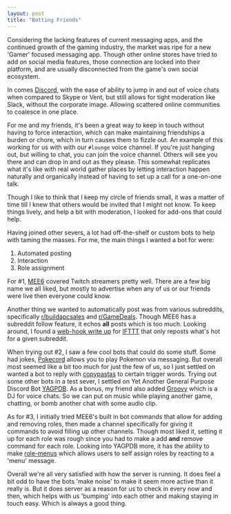 ```yaml
---
layout: post
title: "Botting Friends"
---
```


Considering the lacking features of current messaging apps, and the continued growth of the gaming industry, the market was ripe for a new 'Gamer' focused messaging app. Though other online stores have tried to add on social media features, those connection are locked into their platform, and are usually disconnected from the game's own social ecosystem.

In comes [Discord](https://discordapp.com), with the ease of ability to jump in and out of voice chats when compared to Skype or Vent, but still allows for tight moderation like Slack, without the corporate image. Allowing scattered online communities to coalesce in one place.

For me and my friends, it's been a great way to keep in touch without having to force interaction, which can make maintaining friendships a burden or chore, which in turn causes them to fizzle out. An example of this working for us with with our `#lounge` voice channel. If you're just hanging out, but willing to chat, you can join the voice channel. Others will see you there and can drop in and out as they please. This somewhat replicates what it's like with real world gather places by letting interaction happen naturally and organically instead of having to set up a call for a one-on-one talk.

Though I like to think that I keep my circle of friends small, it was a matter of time till I knew that others would be invited that I might not know. To keep things lively, and help a bit with moderation, I looked for add-ons that could help.

Having joined other severs, a lot had off-the-shelf or custom bots to help with taming the masses. For me, the main things I wanted a bot for were:

1. Automated posting
2. Interaction
3. Role assignment

For #1, [MEE6](https://mee6.xyz) covered Twitch streamers pretty well. There are a few big name we all liked, but mostly to advertise when any of us or our friends were live then everyone could know.

Another thing we wanted to automatically post was from various subreddits, specifically [r/buildapcsales](https://www.reddit.com/r/buildapcsales) and [r/GameDeals](https://www.reddit.com/r/GameDeals/). Though MEE6 has a subreddit follow feature, it echos **all** posts which is too much. Looking around, I found a [web-hook write up](https://www.reddit.com/r/discordapp/comments/5lvtp3/on_popular_requestrelay_new_posts_of_a_subreddit/) for [IFTTT](https://ifttt.com) that only reposts what's hot for a given subreddit.

When trying out #2, I saw a few cool bots that could do some stuff. Some had jokes, [Pokecord](https://www.pokecord.com) allows you to play Pokemon via messaging. But overall most seemed like a bit too much for just the few of us, so I just settled on wanted a bot to reply with [copypastas](https://knowyourmeme.com/memes/copypasta) to certain trigger words. Trying out some other bots in a test sever, I settled on Yet Another General Purpose Discord Bot [YAGPDB](https://yagpdb.xyz). As a bonus, my friend also added [Groovy](https://groovy.bot) which is a DJ for voice chats. So we can put on music while playing another game, chatting, or bomb another chat with some audio clip.

As for #3, I initially tried MEE6's built in bot commands that allow for adding and removing roles, then made a channel specifically for giving it commands to avoid filling up other channels. Though most liked it, setting it up for each role was rough since you had to make a add **and** remove command for each role. Looking into YAGPDB more, it has the ability to make [role-menus](https://docs.yagpdb.xyz/tools-and-utilities/self-assignable-roles) which allows users to self assign roles by reacting to a 'menu' message. 

Overall we're all very satisfied with how the server is running. It does feel a bit odd to have the bots 'make noise' to make it seem more active than it really is. But it does server as a reason for us to check in every now and then, which helps with us 'bumping' into each other and making staying in touch easy. Which is always a good thing.